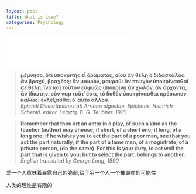 ```yaml
---
layout: post
title: What is Love?
categories: Psychology
---
```


<div>
<iframe frameborder="no" border="0" marginwidth="0" marginheight="0" width=330 height=86 src="//music.163.com/outchain/player?type=2&id=1437345446&auto=1&height=66"></iframe>
</div>

> **μέμνησο, ὅτι ὑποκριτὴς εἶ δράματος, οἵου ἂν θέλῃ ὁ διδάσκαλος: 
> ἂν βραχύ, βραχέος: ἂν μακρόν, μακροῦ: 
> ἂν πτωχὸν ὑποκρίνασθαί σε θέλῃ, ἵνα καὶ τοῦτον εὐφυῶς ὑποκρίνῃ ἂν χωλόν, 
> ἂν ἄρχοντα, ἂν ἰδιώτην. σὸν γὰρ τοῦτ᾽ ἔστι, 
> τὸ δοθὲν ὑποκρίνασθαι πρόσωπον καλῶς: ἐκλέξασθαι δ᾽ αὐτὸ ἄλλου.**  
*Epicteti Dissertationes ab Arriano digestae. Epictetus. Heinrich Schenkl. editor. Leipzig. B. G. Teubner. 1916.*

> **Remember that thou art an actor in a play, 
> of such a kind as the teacher (author) may choose; 
> if short, of a short one; if long, of a long one; 
> if he wishes you to act the part of a poor man, see that you act the part naturally; 
> if the part of a lame man, of a magistrate, of a private person, (do the same). 
> For this is your duty, to act well the part that is given to you; 
> but to select the part, belongs to another.**  
*English translated by George Long, 1890*

爱一个人意味着暴露自己的脆弱,给了另一个人一个摧毁你的可能性

人类的理性是有限的


